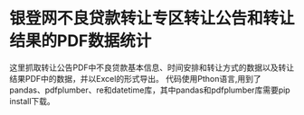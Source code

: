 # 银登网不良贷款转让专区转让公告和转让结果的PDF数据统计

这里抓取转让公告PDF中不良贷款基本信息、时间安排和转让方式的数据以及转让结果PDF中的数据，并以Excel的形式导出。
代码使用Pthon语言,用到了pandas、pdfplumber、re和datetime库，其中pandas和pdfplumber库需要pip install下载。
